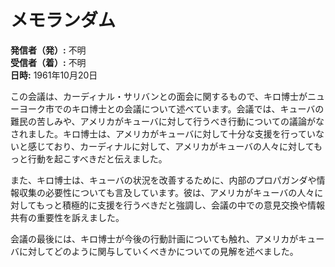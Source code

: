 # メモランダム

**発信者（発）:** 不明  
**受信者（着）:** 不明  
**日時:** 1961年10月20日  

この会議は、カーディナル・サリバンとの面会に関するもので、キロ博士がニューヨーク市でのキロ博士との会議について述べています。会議では、キューバの難民の苦しみや、アメリカがキューバに対して行うべき行動についての議論がなされました。キロ博士は、アメリカがキューバに対して十分な支援を行っていないと感じており、カーディナルに対して、アメリカがキューバの人々に対してもっと行動を起こすべきだと伝えました。

また、キロ博士は、キューバの状況を改善するために、内部のプロパガンダや情報収集の必要性についても言及しています。彼は、アメリカがキューバの人々に対してもっと積極的に支援を行うべきだと強調し、会議の中での意見交換や情報共有の重要性を訴えました。

会議の最後には、キロ博士が今後の行動計画についても触れ、アメリカがキューバに対してどのように関与していくべきかについての見解を述べました。
